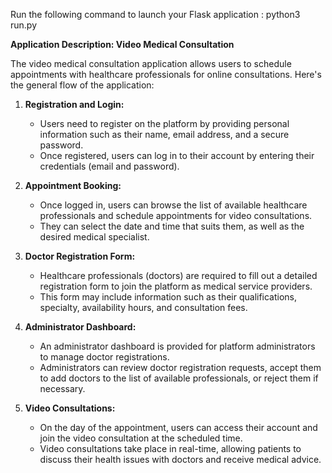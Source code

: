 Run the following command to launch your Flask application : python3 run.py

**Application Description: Video Medical Consultation**

The video medical consultation application allows users to schedule appointments with healthcare professionals for online consultations. Here's the general flow of the application:

1. **Registration and Login:**
   - Users need to register on the platform by providing personal information such as their name, email address, and a secure password.
   - Once registered, users can log in to their account by entering their credentials (email and password).

2. **Appointment Booking:**
   - Once logged in, users can browse the list of available healthcare professionals and schedule appointments for video consultations.
   - They can select the date and time that suits them, as well as the desired medical specialist.

3. **Doctor Registration Form:**
   - Healthcare professionals (doctors) are required to fill out a detailed registration form to join the platform as medical service providers.
   - This form may include information such as their qualifications, specialty, availability hours, and consultation fees.

4. **Administrator Dashboard:**
   - An administrator dashboard is provided for platform administrators to manage doctor registrations.
   - Administrators can review doctor registration requests, accept them to add doctors to the list of available professionals, or reject them if necessary.

5. **Video Consultations:**
   - On the day of the appointment, users can access their account and join the video consultation at the scheduled time.
   - Video consultations take place in real-time, allowing patients to discuss their health issues with doctors and receive medical advice.
